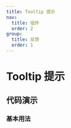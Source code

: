 ```yaml
---
title: Tooltip 提示
nav:
  title: 组件
  order: 2
group:
  title: 反馈
  order: 1
---
```


# Tooltip 提示

## 代码演示

### 基本用法

<code src="./demo/basic.tsx"></code>
